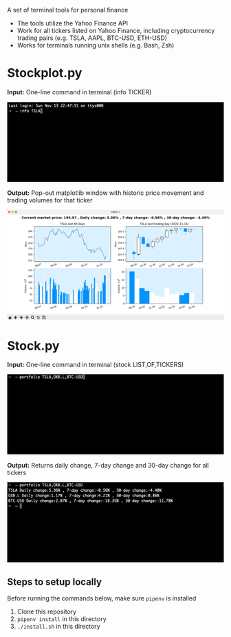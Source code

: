 A set of terminal tools for personal finance

- The tools utilize the Yahoo Finance API
- Work for all tickers listed on Yahoo Finance, including cryptocurrency trading pairs (e.g. TSLA, AAPL, BTC-USD, ETH-USD) 
- Works for terminals running unix shells (e.g. Bash, Zsh)


# Stockplot.py

**Input:** One-line command in terminal (info TICKER)

![](images/input_stock_overview.png)

**Output:** Pop-out matplotlib window with historic price movement and trading volumes for that ticker

![](images/output_stock_overview.png)


# Stock.py

**Input:** One-line command in terminal  (stock LIST,OF,TICKERS)

![](images/input_portfolio.png)

**Output:** Returns daily change, 7-day change and 30-day change for all tickers

![](images/output_portfolio.png)

## Steps to setup locally 
Before running the commands below, make sure `pipenv` is installed
1. Clone this repository
2. `pipenv install` in this directory
3. `./install.sh` in this directory

